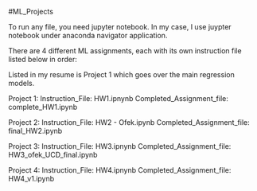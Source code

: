#ML_Projects

To run any file, you need jupyter notebook.
In my case, I use juypter notebook under anaconda navigator application.

There are 4 different ML assignments, each with its own instruction file listed below in order:

Listed in my resume is Project 1 which goes over the main regression models.

Project 1:
Instruction_File: HW1.ipnynb
Completed_Assignment_file: complete_HW1.ipynb

Project 2:
Instruction_File: HW2 - Ofek.ipynb
Completed_Assignment_file: final_HW2.ipynb 

Project 3:
Instruction_File: HW3.ipnynb
Completed_Assignment_file: HW3_ofek_UCD_final.ipynb

Project 4:
Instruction_File: HW4.ipnynb
Completed_Assignment_file:  HW4_v1.ipynb

